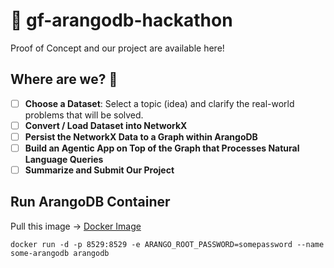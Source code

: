 # 🥑 gf-arangodb-hackathon
Proof of Concept and our project are available here!

## Where are we? 🚀
- [ ] **Choose a Dataset**: Select a topic (idea) and clarify the real-world problems that will be solved.
- [ ] **Convert / Load Dataset into NetworkX**
- [ ] **Persist the NetworkX Data to a Graph within ArangoDB**
- [ ] **Build an Agentic App on Top of the Graph that Processes Natural Language Queries**
- [ ] **Summarize and Submit Our Project**

## Run ArangoDB Container
Pull this image -> [Docker Image](https://hub.docker.com/_/arangodb)

```shell
docker run -d -p 8529:8529 -e ARANGO_ROOT_PASSWORD=somepassword --name some-arangodb arangodb
